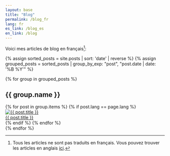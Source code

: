 ```yaml
---
layout: base
title: "Blog"
permalink: /blog_fr
lang: fr
es_link: /blog_es
en_link: /blog
---
```


Voici mes articles de blog en français[^1]:

{% assign sorted_posts = site.posts | sort: 'date' | reverse %}
{% assign grouped_posts = sorted_posts | group_by_exp: "post", "post.date | date: '%B %Y'" %}

{% for group in grouped_posts %}
## {{ group.name }}
<div class="posts-container">
  {% for post in group.items %}
    {% if post.lang == page.lang %}
      <a href="{{ post.url | relative_url }}" class="post-card">
        <div class="post-image">
          <img src="{{ post.image | relative_url }}" alt="{{ post.title }}">
        </div>
        <div class="post-title">
          {{ post.title }}
        </div>
      </a>
    {% endif %}
  {% endfor %}
</div>
{% endfor %}

[^1]: Tous les articles ne sont pas traduits en français. Vous pouvez trouver les articles en anglais [ici](/blog).